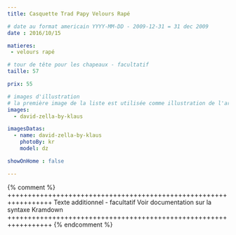 ```yaml
---
title: Casquette Trad Papy Velours Rapé

# date au format americain YYYY-MM-DD - 2009-12-31 = 31 dec 2009
date : 2016/10/15

matieres:
 - velours rapé

# tour de tête pour les chapeaux - facultatif
taille: 57

prix: 55

# images d'illustration
# la première image de la liste est utilisée comme illustration de l'article dans les pages de listing.
images:
  - david-zella-by-klaus

imagesDatas:
  - name: david-zella-by-klaus
    photoBy: kr
    model: dz

showOnHome : false

---
```

{% comment %} +++++++++++++++++++++++++++++++++++++++++++++++++++++++++++++++++
              Texte additionnel - facultatif
              Voir documentation sur la syntaxe Kramdown
+++++++++++++++++++++++++++++++++++++++++++++++++++++++++++++++++ {% endcomment %}
